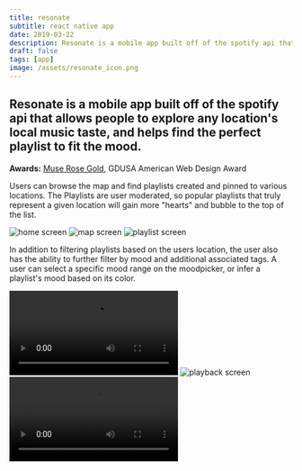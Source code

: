 ```yaml
---
title: resonate
subtitle: react native app
date: 2019-03-22
description: Resonate is a mobile app built off of the spotify api that allows people to explore any location's local music taste, and helps find the perfect playlist to fit the mood.
draft: false
tags: [app]
image: /assets/resonate_icon.png
---
```


## Resonate is a mobile app built off of the spotify api that allows people to explore any location's local music taste, and helps find the perfect playlist to fit the mood.

**Awards:** [Muse Rose Gold](https://museaward.com/winner-info.php?id=2275), GDUSA American Web Design Award

Users can browse the map and find playlists created and pinned to various locations. The Playlists are user moderated, so popular playlists that truly represent a given location will gain more "hearts" and bubble to the top of the list.

![home screen](/assets/resonate_home.png)
![map screen](/assets/resonate_map.png)
![playlist screen](/assets/resonate_playlist.png)

In addition to filtering playlists based on the users location, the user also has the ability to further filter by mood and additional associated tags. A user can select a specific mood range on the moodpicker, or infer a playlist's mood based on its color.

![home screen](/assets/resonate_track-stack.mp4)
![playback screen](/assets/resonate_playback.png)
![playlist screen](/assets/resonate_mood-picker.mp4)
